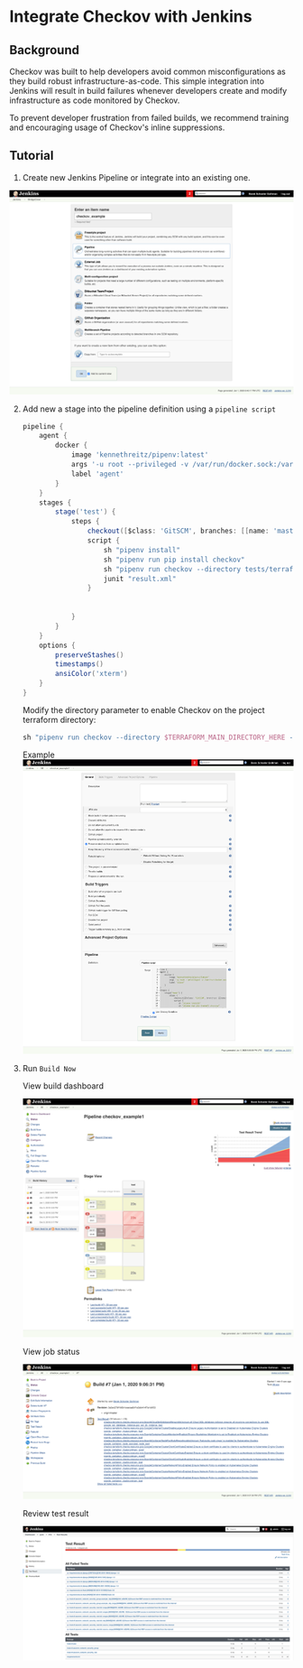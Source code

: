 # Integrate Checkov with Jenkins

## Background

Checkov was built to help developers avoid common misconfigurations as they build robust infrastructure-as-code. This simple integration into Jenkins will result in build failures whenever developers create and modify infrastructure as code monitored by Checkov.

To prevent developer frustration from failed builds, we recommend training and encouraging usage of Checkov's inline suppressions.



## Tutorial

1. Create new Jenkins Pipeline or integrate into an existing one.

![](jenkins_new_pipeline.png)

2. Add new a stage into the pipeline definition using a `pipeline script`

   ```groovy
   pipeline {
       agent {
           docker {
               image 'kennethreitz/pipenv:latest'
               args '-u root --privileged -v /var/run/docker.sock:/var/run/docker.sock'
               label 'agent'
           }
       }
       stages {
           stage('test') {
               steps {
                   checkout([$class: 'GitSCM', branches: [[name: 'master']], doGenerateSubmoduleConfigurations: false, extensions: [], submoduleCfg: [], userRemoteConfigs: [[credentialsId: 'github', url: 'git@github.com:bridgecrewio/checkov.git']]])
                   script {
                       sh "pipenv install"
                       sh "pipenv run pip install checkov"
                       sh "pipenv run checkov --directory tests/terraform/runner/resources/example -o junitxml > result.xml || true"
                       junit "result.xml"
                   }


               }
           }
       }
       options {
           preserveStashes()
           timestamps()
           ansiColor('xterm')
       }
   }
   ```



   Modify the directory parameter to enable Checkov on the project terraform directory:

   ```groovy
   sh "pipenv run checkov --directory $TERRAFORM_MAIN_DIRECTORY_HERE -o junitxml > result.xml || true"
   ```



   Example
   ![](jenkins_pipeline_definition.png)



3. Run `Build Now`



   View build dashboard

   ![](jenkins_all_jobs.png)



   View job status

   ![](jenkins_failed_job.png)



   Review test result

   ![](jenkins_test_results.png)

